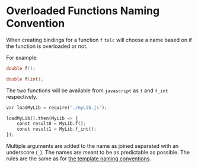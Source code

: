 # Overloaded Functions Naming Convention #

When creating bindings for a function `f` `tolc` will choose a name based on if the function is overloaded or not.

For example:

```cpp
double f();

double f(int);
```

The two functions will be available from `javascript` as `f` and `f_int` respectively.

```python
var loadMyLib = require('./myLib.js');

loadMyLib().then(MyLib => {
	const result0 = MyLib.f();
	const result1 = MyLib.f_int();
});
```

Multiple arguments are added to the name as joined separated with an underscore (`_`).
The names are meant to be as predictable as possible. The rules are the same as for [the template naming conventions](./template_naming_convention.md).

